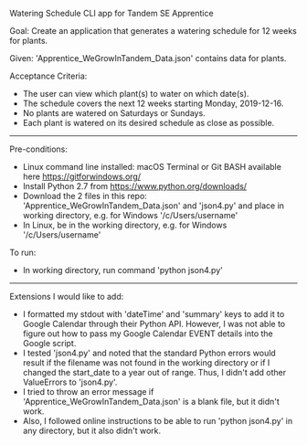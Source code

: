 Watering Schedule CLI app for Tandem SE Apprentice

Goal: Create an application that generates a watering schedule for 12 weeks for plants.

Given: 'Apprentice_WeGrowInTandem_Data.json' contains data for plants.

Acceptance Criteria:
- The user can view which plant(s) to water on which date(s).
- The schedule covers the next 12 weeks starting Monday, 2019-12-16.
- No plants are watered on Saturdays or Sundays.
- Each plant is watered on its desired schedule as close as possible.

-----

Pre-conditions:
- Linux command line installed: macOS Terminal or Git BASH available here https://gitforwindows.org/
- Install Python 2.7 from https://www.python.org/downloads/
- Download the 2 files in this repo: 'Apprentice_WeGrowInTandem_Data.json' and 'json4.py' and place in working directory, e.g. for Windows '/c/Users/username'
- In Linux, be in the working directory, e.g. for Windows '/c/Users/username'


To run:
- In working directory, run command 'python json4.py'

-----

Extensions I would like to add:
- I formatted my stdout with 'dateTime' and 'summary' keys to add it to Google Calendar through their Python API. However, I was not able to figure out how to pass my Google Calendar EVENT details into the Google script.
- I tested 'json4.py' and noted that the standard Python errors would result if the filename was not found in the working directory or if I changed the start_date to a year out of range. Thus, I didn't add other ValueErrors to 'json4.py'.
- I tried to throw an error message if 'Apprentice_WeGrowInTandem_Data.json' is a blank file, but it didn't work.
- Also, I followed online instructions to be able to run 'python json4.py' in any directory, but it also didn't work.
